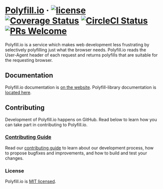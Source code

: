 
# [Polyfill.io][production-url] &middot; [![license][license-badge]][license] [![Coverage Status][coveralls-badge]][coveralls] [![CircleCI Status][circle-ci-badge]][circle-ci] [![PRs Welcome][pull-requests-badge]][contributing-guide]

Polyfill.io is a service which makes web development less frustrating by selectively polyfilling just what the browser needs.
Polyfill.io reads the User-Agent header of each request and returns polyfills that are suitable for the requesting browser.

## Documentation

Polyfill.io documentation is [on the website][production-url].
Polyfill-library documentation is [located here][polyfill-library].


## Contributing

Development of Polyfill.io happens on GitHub. Read below to learn how you can take part in contributing to Polyfill.io.

### [Contributing Guide][contributing-guide]

Read our [contributing guide][contributing-guide] to learn about our development process, how to propose bugfixes and improvements, and how to build and test your changes.

### License

Polyfill.io is [MIT licensed][license].

[circle-ci]: https://circleci.com/gh/Financial-Times/polyfill-service-serverless
[circle-ci-badge]: https://circleci.com/gh/Financial-Times/polyfill-service-serverless.svg?style=shield&circle-token=88c37ba36676a8b01945fded105a973925c46f12
[contributing-guide]: https://example.com
[coveralls]: https://coveralls.io/github/Financial-Times/polyfill-service-serverless?branch=master
[coveralls-badge]: https://coveralls.io/repos/github/Financial-Times/polyfill-service-serverless/badge.svg?branch=master&t=j7vzBH
[license]: ./LICENSE.md
[license-badge]: https://img.shields.io/badge/license-MIT-blue.svg
[polyfill-library]: ./packages/polyfill-library
[production-url]: https://polyfill.io
[pull-requests-badge]: https://img.shields.io/badge/PRs-welcome-brightgreen.svg